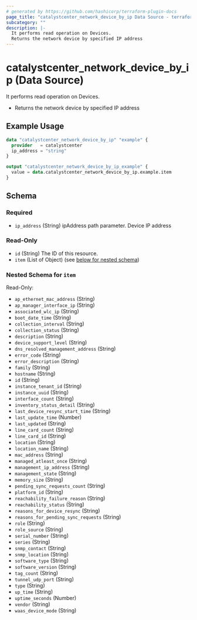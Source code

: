 ```yaml
---
# generated by https://github.com/hashicorp/terraform-plugin-docs
page_title: "catalystcenter_network_device_by_ip Data Source - terraform-provider-catalystcenter"
subcategory: ""
description: |-
  It performs read operation on Devices.
  Returns the network device by specified IP address
---
```


# catalystcenter_network_device_by_ip (Data Source)

It performs read operation on Devices.

- Returns the network device by specified IP address

## Example Usage

```terraform
data "catalystcenter_network_device_by_ip" "example" {
  provider   = catalystcenter
  ip_address = "string"
}

output "catalystcenter_network_device_by_ip_example" {
  value = data.catalystcenter_network_device_by_ip.example.item
}
```

<!-- schema generated by tfplugindocs -->
## Schema

### Required

- `ip_address` (String) ipAddress path parameter. Device IP address

### Read-Only

- `id` (String) The ID of this resource.
- `item` (List of Object) (see [below for nested schema](#nestedatt--item))

<a id="nestedatt--item"></a>
### Nested Schema for `item`

Read-Only:

- `ap_ethernet_mac_address` (String)
- `ap_manager_interface_ip` (String)
- `associated_wlc_ip` (String)
- `boot_date_time` (String)
- `collection_interval` (String)
- `collection_status` (String)
- `description` (String)
- `device_support_level` (String)
- `dns_resolved_management_address` (String)
- `error_code` (String)
- `error_description` (String)
- `family` (String)
- `hostname` (String)
- `id` (String)
- `instance_tenant_id` (String)
- `instance_uuid` (String)
- `interface_count` (String)
- `inventory_status_detail` (String)
- `last_device_resync_start_time` (String)
- `last_update_time` (Number)
- `last_updated` (String)
- `line_card_count` (String)
- `line_card_id` (String)
- `location` (String)
- `location_name` (String)
- `mac_address` (String)
- `managed_atleast_once` (String)
- `management_ip_address` (String)
- `management_state` (String)
- `memory_size` (String)
- `pending_sync_requests_count` (String)
- `platform_id` (String)
- `reachability_failure_reason` (String)
- `reachability_status` (String)
- `reasons_for_device_resync` (String)
- `reasons_for_pending_sync_requests` (String)
- `role` (String)
- `role_source` (String)
- `serial_number` (String)
- `series` (String)
- `snmp_contact` (String)
- `snmp_location` (String)
- `software_type` (String)
- `software_version` (String)
- `tag_count` (String)
- `tunnel_udp_port` (String)
- `type` (String)
- `up_time` (String)
- `uptime_seconds` (Number)
- `vendor` (String)
- `waas_device_mode` (String)
